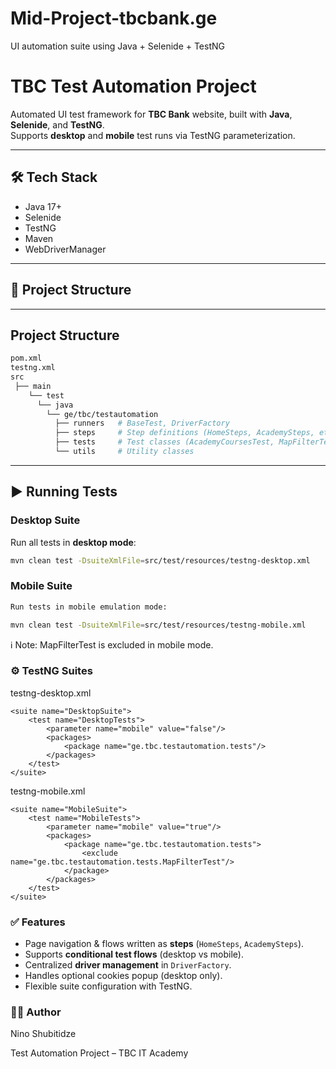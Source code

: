 # Mid-Project-tbcbank.ge
UI automation suite using Java + Selenide + TestNG

# TBC Test Automation Project

Automated UI test framework for **TBC Bank** website, built with **Java**, **Selenide**, and **TestNG**.  
Supports **desktop** and **mobile** test runs via TestNG parameterization.

---

## 🛠 Tech Stack
- Java 17+
- Selenide
- TestNG
- Maven
- WebDriverManager

---

## 📂 Project Structure
-----------------
Project Structure
-----------------
```bash
pom.xml
testng.xml
src
 ├── main
    └── test
      └── java
        └── ge/tbc/testautomation
          ├── runners   # BaseTest, DriverFactory
          ├── steps     # Step definitions (HomeSteps, AcademySteps, etc.)
          ├── tests     # Test classes (AcademyCoursesTest, MapFilterTest, etc.)
          └── utils     # Utility classes
```


---

## ▶ Running Tests

### Desktop Suite
Run all tests in **desktop mode**:
```bash
mvn clean test -DsuiteXmlFile=src/test/resources/testng-desktop.xml
```
### Mobile Suite
```bash
Run tests in mobile emulation mode:

mvn clean test -DsuiteXmlFile=src/test/resources/testng-mobile.xml
```
ℹ Note: MapFilterTest is excluded in mobile mode.

### ⚙ TestNG Suites
testng-desktop.xml
```
<suite name="DesktopSuite">
    <test name="DesktopTests">
        <parameter name="mobile" value="false"/>
        <packages>
            <package name="ge.tbc.testautomation.tests"/>
        </packages>
    </test>
</suite>
```

testng-mobile.xml
```
<suite name="MobileSuite">
    <test name="MobileTests">
        <parameter name="mobile" value="true"/>
        <packages>
            <package name="ge.tbc.testautomation.tests">
                <exclude name="ge.tbc.testautomation.tests.MapFilterTest"/>
            </package>
        </packages>
    </test>
</suite>
```
### ✅ Features

* Page navigation & flows written as **steps** (`HomeSteps`, `AcademySteps`).
* Supports **conditional test flows** (desktop vs mobile).
* Centralized **driver management** in `DriverFactory`.
* Handles optional cookies popup (desktop only).
* Flexible suite configuration with TestNG.


### 👩‍💻 Author

Nino Shubitidze

Test Automation Project – TBC IT Academy